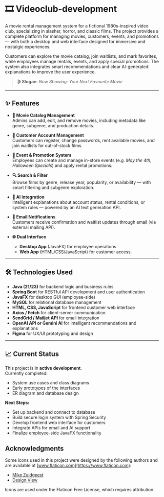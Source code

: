 # 🎞️ Videoclub-development

A movie rental management system for a fictional 1980s-inspired video club, specializing in slasher, horror, and classic films. The project provides a complete platform for managing movies, customers, events, and promotions — with both a desktop and web interface designed for immersive and nostalgic experiences.

Customers can explore the movie catalog, join waitlists, and mark favorites, while employees manage rentals, events, and apply special promotions. The system also integrates smart recommendations and clear AI-generated explanations to improve the user experience.

> 🎬 **Slogan**: *Now Showing: Your Next Favourite Movie*

---

## ✨ Features

- **🎥 Movie Catalog Management**  
  Admins can add, edit, and remove movies, including metadata like genre, subgenre, and production details.

- **👤 Customer Account Management**  
  Customers can register, change passwords, rent available movies, and join waitlists for out-of-stock films.

- **📅 Event & Promotion System**  
  Employees can create and manage in-store events (e.g. *May the 4th*, *Halloween Specials*) and apply rental promotions.

- **🔍 Search & Filter**  
  Browse films by genre, release year, popularity, or availability — with smart filtering and subgenre exploration.

- **💬 AI Integration**  
  Intelligent explanations about account status, rental conditions, or system rules — powered by an AI text generation API.

- **📧 Email Notifications**  
  Customers receive confirmation and waitlist updates through email (via external mailing API).

- **🌐 Dual Interface**  
  - **Desktop App** (JavaFX) for employee operations.  
  - **Web App** (HTML/CSS/JavaScript) for customer access.

---

## 🛠️ Technologies Used

- **Java (21/23)** for backend logic and business rules  
- **Spring Boot** for RESTful API development and user authentication  
- **JavaFX** for desktop GUI (employee-side)  
- **MySQL** for relational database management  
- **HTML, CSS, JavaScript** for frontend customer web interface  
- **Axios / Fetch** for client-server communication  
- **SendGrid / Mailjet API** for email integration  
- **OpenAI API or Gemini AI** for intelligent recommendations and explanations  
- **Figma** for UX/UI prototyping and design

---

## 📈 Current Status

This project is in **active development**.  
Currently completed:
- System use cases and class diagrams  
- Early prototypes of the interfaces  
- ER diagram and database design

**Next Steps:**
- Set up backend and connect to database  
- Build secure login system with Spring Security  
- Develop frontend web interface for customers  
- Integrate APIs for email and AI support  
- Finalize employee-side JavaFX functionality

## Acknowledgments

Some icons used in this project were designed by the following authors and are available at [www.flaticon.com](https://www.flaticon.com):

- [Mike Zuidgeest](https://www.flaticon.com/authors/mike-zuidgeest)
- [Design View](https://www.flaticon.com/authors/design-view)

Icons are used under the Flaticon Free License, which requires attribution.
